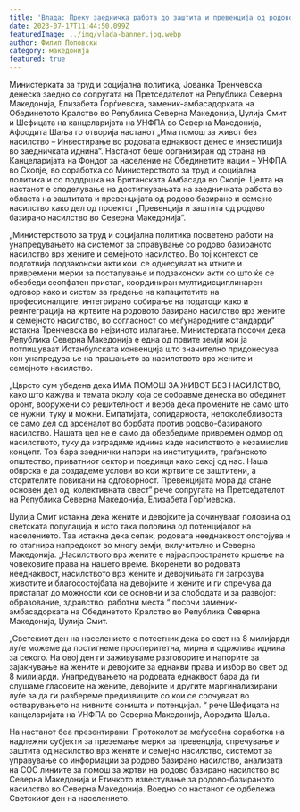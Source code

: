 ```yaml
---
title: 'Влада: Преку заедничка работа до заштита и превенција од родово базирано насилство - 17 ЈУЛИ 2023'
date: 2023-07-17T11:44:50.099Z
featuredImage: ../img/vlada-banner.jpg.webp
author: Филип Поповски
category: македонија
featured: true
---
```

Министерката за труд и социјална политика, Јованка Тренчевска денеска заедно со сопругата на Претседателот на Република Северна Македонија, Елизабета Ѓорѓиевска, заменик-амбасадорката на Обединетото Кралство во Република Северна Македонија, Џулија Смит и Шефицата на канцеларијата на УНФПА во Северна Македонија, Афродита Шаља го отворија настанот „Има помош за живот без насилство – Инвестирање во родовата еднаквост денес е инвестиција во заедничката иднина“. Настанот беше организиран од страна на Канцеларијата на Фондот за население на Обединетите нации – УНФПА во Скопје, во соработка со Министерството за труд и социјална политика и со поддршка на Британската Амбасада во Скопје. Целта на настанот е споделување на достигнувањата на заедничката работа во областа на заштитата и превенцијата од родово базирано и семејно насилство како дел од проектот „Превенција и заштита од родово базирано насилство во Северна Македонија“.

„Министерството за труд и социјална политика посветено работи на унапредувањето на системот за справување со родово базираното насилство врз жените и семејното насилство. Во тој контекст се подготвија подзаконски акти кои  се однесуваат на итните и привремени мерки за постапување и подзаконски акти со што ќе се обезбеди сеопфатен пристап, координиран мултидисциплинарен одговор како и систем за градење на капацитетите на професионалците, интегрирано собирање на податоци како и реинтеграција на жртвите на родовото базирано насилство врз жените и семејното насилство, во согласност со меѓународните стандарди“ истакна Тренчевска во нејзиното излагање.
Министерката посочи дека Република Северна Македонија е една од првите земји кои ја потпишуваат Истанбулската конвенција што значително придонесува кон унапредување на прашањето за насилството врз жените и семејното насилство.

„Цврсто сум убедена дека ИМА ПОМОШ ЗА ЖИВОТ БЕЗ НАСИЛСТВО, како што кажува и темата околу која се собравме денеска во обединет фронт, вооружени со решителност и верба дека промените не само што се нужни, туку и можни. Емпатијата, солидарноста, непоколебливоста се само дел од арсеналот во борбата против родово-базираното насилство. Нашата цел не е само да обезбедиме привремен одмор од насилството, туку да изградиме иднина каде насилството е незамислив концепт. Тоа бара заеднички напори на институциите, граѓанското општество, приватниот сектор и поединци како секој од нас. Наша обврска е да создадеме услови во кои жртвите се заштитени, а сторителите повикани на одговорност. Превенцијата мора да стане основен дел од  колективната свест“ рече сопругата на Претседателот на Република Северна Македонија, Елизабета Ѓорѓиевска.

Џулија Смит истакна дека жените и девојките ја сочинуваат половина од светската популација и исто така половина од потенцијалот на населението. Таа истакна дека сепак, родовата нееднаквост опстојува и го стагнира напредокот во многу земји, вклучително и Северна Македонија.
„Насилството врз жените е најраспространето кршење на човековите права на нашето време. Вкоренети во родовата нееднаквост, насилството врз жените и девојчињата ги загрозува животите и благосостојбата на девојките и жените и ги спречува да пристапат до можности кои се основни и за слободата и за развојот: образование, здравство, работни места “ посочи заменик-амбасадорката на Обединетото Кралство во Република Северна Македонија, Џулија Смит.

„Светскиот ден на населението е потсетник дека во свет на 8 милијарди луѓе можеме да постигнеме просперитетна, мирна и одржлива иднина за секого. На овој ден ги заживуваме разговорите и напорите за зајакнување на жените и девојките за еднакви права и избор во свет од 8 милијарди.
Унапредувањето на родовата еднаквост бара да ги слушаме гласовите на жените, девојките и другите маргинализирани луѓе за да ги разбереме предизвиците со кои се соочуваат во остварувањето на нивните соништа и потенцијал. “ рече Шефицата на канцеларијата на УНФПА во Северна Македонија, Афродита Шаља.

На настанот беа презентирани: Протоколот за меѓусебна соработка на надлежни субјекти за преземање мерки за превенција, спречување и заштита од насилство врз жените и семејно насилство, системот за управување со информации за родово базирано насилство, анализата на СОС линиите за помош за жртви на родово базирано насилство во Северна Македонија и Етичкото известување за родово-базираното насилство во Северна Македонија. Воедно со настанот се одбележа Светскиот ден на населението.

 
